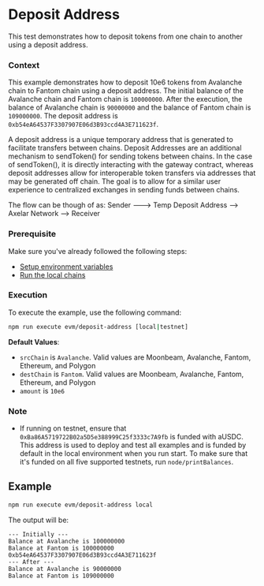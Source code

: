 # Deposit Address

This test demonstrates how to deposit tokens from one chain to another using a deposit address.


### Context

This example demonstrates how to deposit 10e6 tokens from Avalanche chain to Fantom chain using a deposit address. The initial balance of the Avalanche chain and Fantom chain is `100000000`. After the execution, the balance of Avalanche chain is `90000000` and the balance of Fantom chain is `109000000`. The deposit address is `0xb54eA64537F3307907E06d3B93ccd4A3E711623f`.

A deposit address is a unique temporary address that is generated to facilitate transfers between chains. Deposit Addresses are an additional mechanism to sendToken() for sending tokens between chains. In the case of sendToken(), it is directly interacting with the gateway contract, whereas deposit addresses allow for interoperable token transfers via addresses that may be generated off chain. The goal is to allow for a similar user experience to centralized exchanges in sending funds between chains. 

The flow can be though of as: 
Sender ---> Temp Deposit Address --> Axelar Network --> Receiver


### Prerequisite

Make sure you've already followed the following steps:

-   [Setup environment variables](/README.md#set-environment-variables)
-   [Run the local chains](/README.md#running-the-local-chains)

### Execution

To execute the example, use the following command:

```bash
npm run execute evm/deposit-address [local|testnet] 
```

**Default Values**:

-   `srcChain` is `Avalanche`. Valid values are Moonbeam, Avalanche, Fantom, Ethereum, and Polygon
-   `destChain` is `Fantom`. Valid values are Moonbeam, Avalanche, Fantom, Ethereum, and Polygon
-   `amount` is `10e6`

### Note

-   If running on testnet, ensure that `0xBa86A5719722B02a5D5e388999C25f3333c7A9fb` is funded with aUSDC. This address is used to deploy and test all examples and is funded by default in the local environment when you run start. To make sure that it's funded on all five supported testnets, run `node/printBalances`.

## Example

```bash
npm run execute evm/deposit-address local
```

The output will be:

```
--- Initially ---
Balance at Avalanche is 100000000
Balance at Fantom is 100000000
0xb54eA64537F3307907E06d3B93ccd4A3E711623f
--- After ---
Balance at Avalanche is 90000000
Balance at Fantom is 109000000
```